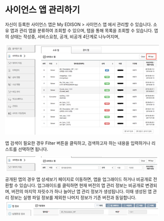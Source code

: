 # 사이언스 앱 관리하기

자신이 등록한 사이언스 앱은 My EDISON > 사이언스 앱 에서 관리할 수 있습니다. 소유 앱과 관리 앱을 분류하여 조회할 수 있으며, 탭을 통해 목록을 조회할 수 있습니다. 앱의 상태는 작성중, 서비스요청, 공개, 비공개 4단계로 나누어지며,

![사이언스 앱 관리](/images/solverdev/08/management.png)

앱 검색이 필요한 경우 Filter 버튼을 클릭하고, 검색하고자 하는 내용을 입력하거나 리스트를 선택하면 됩니다.

![사이언스 앱 관리2](/images/solverdev/08/management2.png)

공개된 앱의 경우 앱 상세보기 페이지로 이동하면, 앱을 업그래이드 하거나 비공개로 전환할 수 있습니다. 업그래이드를 클릭하면 현재 버전의 앱 관리 정보는 비공개로 변경되며, 버전의 마지막 자릿수가 하나 늘어난 앱 관리 정보가 생성됩니다. 이때 생성된 앱 관리 정보는 실행 파일 정보를 제외한 나머지 정보가 기존 버전과 동일합니다. 
![사이언스 앱 관리3](/images/solverdev/08/management3.png)
